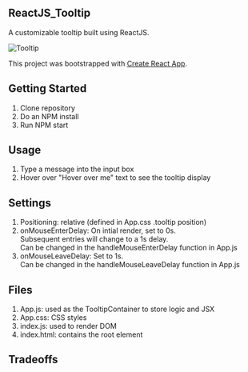 ## ReactJS_Tooltip
A customizable tooltip built using ReactJS.

![Tooltip](https://github.com/hms15/ReactJS_Tooltip/blob/master/tooltip.png)

This project was bootstrapped with [Create React App](https://github.com/facebookincubator/create-react-app).

## Getting Started
1. Clone repository
2. Do an NPM install
3. Run NPM start

## Usage
1. Type a message into the input box
2. Hover over "Hover over me" text to see the tooltip display

## Settings
1. Positioning: relative (defined in App.css .tooltip position)
2. onMouseEnterDelay: 
    On intial render, set to 0s.   
    Subsequent entries will change to a 1s delay.  
    Can be changed in the handleMouseEnterDelay function in App.js  
3. onMouseLeaveDelay:
    Set to 1s.  
    Can be changed in the handleMouseLeaveDelay function in App.js  

## Files 
1. App.js: used as the TooltipContainer to store logic and JSX
2. App.css: CSS styles
3. index.js: used to render DOM
4. index.html: contains the root element

## Tradeoffs